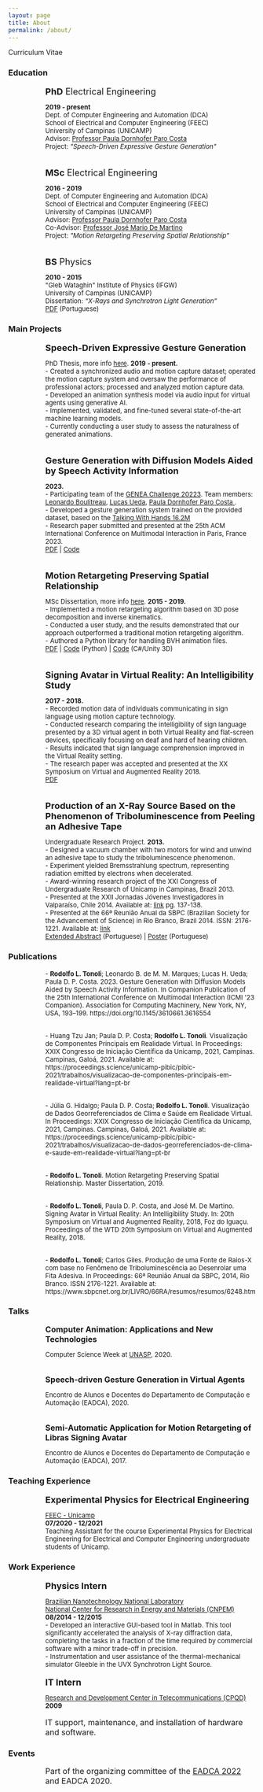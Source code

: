 ```yaml
---
layout: page
title: About
permalink: /about/
---
```




<p class="mytitle">Curriculum Vitae </p>

### **Education**


<p style="font-size:large; margin-left:2cm; margin-bottom:0cm">
<b>PhD</b> Electrical Engineering</p>
<p style="font-size:small; margin-left:2cm;  margin-bottom:0cm">
<b>2019 - present</b> <br />
Dept. of Computer Engineering and Automation (DCA) <br />
School of Electrical and Computer Engineering (FEEC) <br />
University of Campinas (UNICAMP)<br />
Advisor: <a href="https://pdpcosta.github.io/">Professor Paula Dornhofer Paro Costa </a><br />
Project: <em>"Speech-Driven Expressive Gesture Generation"</em><br />


</p><br />

<p style="font-size:large; margin-left:2cm; margin-bottom:0cm">
<b>MSc</b> Electrical Engineering</p>
<p style="font-size:small; margin-left:2cm;  margin-bottom:0cm">
<b>2016 - 2019</b><br />
Dept. of Computer Engineering and Automation (DCA) <br />
School of Electrical and Computer Engineering (FEEC) <br />
University of Campinas (UNICAMP)<br />
Advisor: <a href="https://pdpcosta.github.io/">Professor Paula Dornhofer Paro Costa </a><br />
Co-Advisor: <a href="https://www.dca.fee.unicamp.br/~martino/">Professor José Mario De Martino </a><br />
Project: <em>"Motion Retargeting Preserving Spatial Relationship"</em> <br />

</p><br />

<p style="font-size:large;margin-left:2cm; margin-bottom:0cm">
<b>BS</b> Physics
</p>
<p style="font-size:small;margin-left:2cm; margin-bottom:0cm">
<b>2010 - 2015</b><br />
"Gleb Wataghin" Institute of Physics (IFGW) <br />
University of Campinas (UNICAMP)<br />
Dissertation: <em>“X-Rays and Synchrotron Light Generation”</em><br />
<a href="https://bit.ly/40OVkki">PDF</a> (Portuguese)<br />
</p>

### **Main Projects**

<p style="font-size:large;margin-left:2cm; margin-bottom:0cm">
<b>Speech-Driven Expressive Gesture Generation</b><br /></p>
<p style="font-size:small; margin-left:2cm;  margin-bottom:0cm">
PhD Thesis, more info <a href="/phd/">here</a>. <b>2019 - present.</b><br />
- Created a synchronized audio and motion capture dataset; operated the motion capture system and oversaw the performance of professional actors; processed and analyzed motion capture data.<br />
- Developed an animation synthesis model via audio input for virtual agents using generative AI.<br />
- Implemented, validated, and fine-tuned several state-of-the-art machine learning models.<br />
- Currently conducting a user study to assess the naturalness of generated animations.<br />

</p><br />

<p style="font-size:large;margin-left:2cm; margin-bottom:0cm">
<b>Gesture Generation with Diffusion Models Aided by Speech Activity Information</b><br /></p>
<p style="font-size:small; margin-left:2cm;  margin-bottom:0cm">
<b>2023.</b><br />
- Participating team of the <a href="https://genea-workshop.github.io/2023/challenge/">GENEA Challenge 20223</a>. Team members: <a href="https://github.com/leonardoboulitreau">Leonardo Boulitreau</a>, <a href="https://github.com/lucashueda">Lucas Ueda</a>, <a href="https://pdpcosta.github.io/">Paula Dornhofer Paro Costa </a>.<br />
- Developed a gesture generation system trained on the provided dataset, based on the <a href="https://github.com/facebookresearch/TalkingWithHands32M">Talking With Hands 16.2M</a> <br />
- Research paper submitted and presented at the 25th ACM International Conference on Multimodal Interaction in Paris, France 2023. <br />
<a href="https://openreview.net/pdf?id=S9Efb3MoiZ">PDF</a> | <a href="https://github.com/ai-unicamp/ggvad-genea2023">Code</a>
</p>

<br />

<p style="font-size:large;margin-left:2cm; margin-bottom:0cm">
<b>Motion Retargeting Preserving Spatial Relationship</b><br /></p>
<p style="font-size:small; margin-left:2cm;  margin-bottom:0cm">
MSc Dissertation, more info <a href="/msc/">here</a>. <b>2015 - 2019.</b><br />
- Implemented a motion retargeting algorithm based on 3D pose decomposition and inverse kinematics.<br />
- Conducted a user study, and the results demonstrated that our approach outperformed a traditional motion retargeting algorithm.<br />
- Authored a Python library for handling BVH animation files.<br />
<a href="https://hdl.handle.net/20.500.12733/1639986">PDF</a> | <a href="https://github.com/rltonoli/MScTonoli">Code</a> (Python) | <a href="https://github.com/rltonoli/mr-unity">Code</a> (C#/Unity 3D) <br />

</p><br />

<p style="font-size:large;margin-left:2cm; margin-bottom:0cm">
<b>Signing Avatar in Virtual Reality: An Intelligibility Study</b><br /></p>
<p style="font-size:small; margin-left:2cm;  margin-bottom:0cm">
<b>2017 - 2018.</b><br />
- Recorded motion data of individuals communicating in sign language using motion capture technology.<br />
- Conducted research comparing the intelligibility of sign language presented by a 3D virtual agent in both Virtual Reality and flat-screen devices, specifically focusing on deaf and hard of hearing children.<br />
- Results indicated that sign language comprehension improved in the Virtual Reality setting.<br />
- The research paper was accepted and presented at the XX Symposium on Virtual and Augmented Reality 2018.<br />
<a href="https://bit.ly/3RFRaXw">PDF</a>

</p><br />

<p style="font-size:large;margin-left:2cm; margin-bottom:0cm">
<b>Production of an X-Ray Source Based on the Phenomenon of Triboluminescence from Peeling an Adhesive Tape</b><br /></p>
<p style="font-size:small; margin-left:2cm;  margin-bottom:0cm">
Undergraduate Research Project. <b>2013.</b><br />
- Designed a vacuum chamber with two motors for wind and unwind an adhesive tape to study the triboluminescence phenomenon. <br />
- Experiment yielded Bremsstrahlung spectrum, representing radiation emitted by electrons when decelerated.<br />
- Award-winning research project of the XXI Congress of Undergraduate Research of Unicamp in Campinas, Brazil 2013. <br />
- Presented at the XXII Jornadas Jóvenes Investigadores in Valparaíso, Chile 2014. Available at: <a href="http://grupomontevideo.org/site/publicaciones-jornadas-de-jovenes-investigadores/pg">link</a> pg. 137-138.<br />
- Presented at the 66ª Reunião Anual da SBPC (Brazilian Society for the Advancement of Science) in Rio Branco, Brazil 2014. ISSN: 2176-1221. Available at: <a href="https://www.sbpcnet.org.br/LIVRO/66RA/resumos/resumos/6248.htm">link</a> <br />
<a href="https://www.sbpcnet.org.br/LIVRO/66RA/resumos/resumos/6248.htm">Extended Abstract</a> (Portuguese) | <a href="https://bit.ly/3YeWTGe">Poster</a> (Portuguese)<br />
</p>

### **Publications**

<p style="font-size:small; margin-left:2cm;  margin-bottom:0cm">
- <b>Rodolfo L. Tonoli</b>; Leonardo B. de M. M. Marques; Lucas H. Ueda; Paula D. P. Costa. 2023. Gesture Generation with Diffusion Models Aided by Speech Activity Information. In Companion Publication of the 25th International Conference on Multimodal Interaction (ICMI '23 Companion). Association for Computing Machinery, New York, NY, USA, 193–199. https://doi.org/10.1145/3610661.3616554 

</p><br />

<p style="font-size:small; margin-left:2cm;  margin-bottom:0cm">
- Huang Tzu Jan; Paula D. P. Costa; <b>Rodolfo L. Tonoli</b>. Visualização de Componentes Principais em Realidade Virtual. In Proceedings: XXIX Congresso de Iniciação Científica da Unicamp, 2021, Campinas. Campinas, Galoá, 2021. Available at: https://proceedings.science/unicamp-pibic/pibic-2021/trabalhos/visualizacao-de-componentes-principais-em-realidade-virtual?lang=pt-br

</p><br />

<p style="font-size:small; margin-left:2cm;  margin-bottom:0cm">
- Júlia G. Hidalgo; Paula D. P. Costa; <b>Rodolfo L. Tonoli</b>. Visualização de Dados Georreferenciados de Clima e Saúde em Realidade Virtual. In Proceedings: XXIX Congresso de Iniciação Científica da Unicamp, 2021, Campinas. Campinas, Galoá, 2021. Available at: https://proceedings.science/unicamp-pibic/pibic-2021/trabalhos/visualizacao-de-dados-georreferenciados-de-clima-e-saude-em-realidade-virtual?lang=pt-br

</p><br />

<p style="font-size:small; margin-left:2cm;  margin-bottom:0cm">
- <b>Rodolfo L. Tonoli</b>. Motion Retargeting Preserving Spatial Relationship. Master Dissertation, 2019.

</p><br />

<p style="font-size:small; margin-left:2cm;  margin-bottom:0cm">
- <b>Rodolfo L. Tonoli</b>, Paula D. P. Costa, and José M. De Martino. Signing Avatar in Virtual Reality: An Intelligibility Study. In: 20th Symposium on Virtual and Augmented
Reality, 2018, Foz do Iguaçu. Proceedings of the WTD 20th Symposium on Virtual
and Augmented Reality, 2018.

</p><br />

<p style="font-size:small; margin-left:2cm;  margin-bottom:0cm">
- <b>Rodolfo L. Tonoli</b>; Carlos Giles. Produção de uma Fonte de Raios-X com base no Fenômeno de Triboluminescência ao Desenrolar uma Fita Adesiva. In Proceedings: 66ª Reunião Anual da SBPC, 2014, Rio Branco.  ISSN 2176-1221. Available at: https://www.sbpcnet.org.br/LIVRO/66RA/resumos/resumos/6248.htm

</p>

### **Talks**

<p style="font-size:medium;margin-left:2cm; margin-bottom:0cm">
<b>Computer Animation: Applications and New Technologies</b><br /></p>
<p style="font-size:small; margin-left:2cm;  margin-bottom:0cm">
Computer Science Week at <a href="https://unasp.br/">UNASP</a>, 2020.

</p><br />

<p style="font-size:medium;margin-left:2cm; margin-bottom:0cm">
<b>Speech-driven Gesture Generation in Virtual Agents</b><br /></p>
<p style="font-size:small; margin-left:2cm;  margin-bottom:0cm">
Encontro de Alunos e Docentes do Departamento de Computação e Automação (EADCA), 2020.

</p><br />

<p style="font-size:medium;margin-left:2cm; margin-bottom:0cm">
<b>Semi-Automatic Application for Motion Retargeting of Libras Signing Avatar</b><br /></p>
<p style="font-size:small; margin-left:2cm;  margin-bottom:0cm">
Encontro de Alunos e Docentes do Departamento de Computação e Automação (EADCA), 2017.

</p>

### **Teaching Experience**

<p style="font-size:large;margin-left:2cm; margin-bottom:0cm">
<b>Experimental Physics for Electrical Engineering</b>
</p>
<p style="font-size:small; margin-left:2cm;  margin-bottom:0cm">
<a href="https://www.fee.unicamp.br/">FEEC - Unicamp</a><br />
<b>07/2020 - 12/2021</b><br />
Teaching Assistant for the course Experimental Physics for Electrical Engineering for Electrical and Computer Engineering undergraduate students of Unicamp. <br />
</p>

### **Work Experience**

<p style="font-size:large; margin-left:2cm;margin-bottom:0cm">
<b>Physics Intern</b></p>
<p style="font-size:small; margin-left:2cm;margin-bottom:0cm">
<a href="https://lnnano.cnpem.br/en/home-en/">Brazilian Nanotechnology National Laboratory</a><br />
<a href="https://cnpem.br/en/">National Center for Research in Energy and Materials (CNPEM)</a> <br />
<b>08/2014 - 12/2015</b><br />
- Developed an interactive GUI-based tool in Matlab. This tool significantly accelerated the analysis of X-ray diffraction data, completing the tasks in a fraction of the time required by commercial software with a minor trade-off in precision.<br />
- Instrumentation and user assistance of the thermal-mechanical simulator Gleeble in the UVX Synchrotron Light Source.

</p>

<p style="font-size:large; margin-left:2cm;margin-bottom:0cm">
<b>IT Intern</b></p>
<p style="font-size:small; margin-left:2cm;margin-bottom:0cm">
<a href="https://www.cpqd.com.br/en/">Research and Development Center in Telecommunications (CPQD) </a><br />
<b>2009</b>
</p>
<p style="font-size:medium; margin-left:2cm;margin-bottom:0cm">
IT support, maintenance, and installation of hardware and software. <br />

</p>

### **Events**

<p style="font-size:medium; margin-left:2cm;margin-bottom:0cm">
Part of the organizing committee of the <a href="https://www.dca.fee.unicamp.br/portugues/pesquisa/seminarios/2022/">EADCA 2022</a> and EADCA 2020.
</p>
